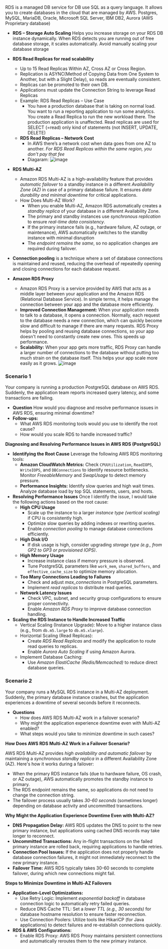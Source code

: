 RDS is a managed DB service for DB use SQL as a query language. It allows you to create databases in the cloud that are managed by AWS.
Postgres, MySQL, MariaDB, Oracle, Microsoft SQL Server, IBM DB2, Aurora (AWS Proprietary database)

- **RDS – Storage Auto Scaling** Helps you increase storage on your RDS DB instance dynamically. When RDS detects you are running out of free database storage, it scales automatically. Avoid manually scaling your database storage

- **RDS Read Replicas for read scalability**
  - Up to 15 Read Replicas Within AZ, Cross AZ or Cross Region.
  - Replication is ASYNC(Method of Copying Data from One System to Another, but with a Slight Delay), so reads are eventually consistent. 
  - Replicas can be promoted to their own DB.
  - Applications must update the Connection String to leverage Read Replicas
  - Example: RDS Read Replicas – Use Case
    - You have a production database that is taking on normal load. You want to run a reporting application to run some analytics. You create a Read Replica to run the new workload there. The production application is unaffected. Read replicas are used for SELECT (=read) only kind of statements (not INSERT, UPDATE, DELETE)
  - **RDS Read Replicas – Network Cost**
    - In AWS there’s a network cost when data goes from one AZ to another. *For RDS Read Replicas within the same region, you don’t pay that fee*
    - Diagaram:  ![image](https://github.com/user-attachments/assets/2dc36c4b-c1f2-4d9b-ba05-3aa1d592a396)

- **RDS Multi-AZ**
  - Amazon RDS Multi-AZ is a high-availability feature that provides *automatic failover* to a standby instance in a different *Availability Zone (AZ)* in case of a primary database failure. It ensures *data durability and minimal downtime* for critical applications.
  - How Does Multi-AZ Work?
    - When you enable Multi-AZ, Amazon RDS automatically creates a *standby replica* of your database in a different Availability Zone.
    - The primary and standby instances use *synchronous replication* to ensure *real-time data consistency*.
    - If the primary instance fails (e.g., hardware failure, AZ outage, or maintenance), AWS automatically switches to the standby instance with minimal disruption
    - The *endpoint remains the same*, so no application changes are required during failover.

- **Connection pooling** is a technique where a set of database connections is maintained and reused, reducing the overhead of repeatedly opening and closing connections for each database request.

- **Amazon RDS Proxy**
  - Amazon RDS Proxy is a service provided by AWS that acts as a middle layer between your application and the Amazon RDS (Relational Database Service). In simple terms, it helps manage the connection between your app and the database more efficiently.
  - **Improved Connection Management:** When your application needs to talk to a database, it opens a connection. Normally, each request to the database needs a new connection, which can quickly become slow and difficult to manage if there are many requests. RDS Proxy helps by pooling and reusing database connections, so your app doesn't need to constantly create new ones. This speeds up performance.
  - **Scalability:** When your app gets more traffic, RDS Proxy can handle a larger number of connections to the database without putting too much strain on the database itself. This helps your app scale more easily as it grows.
  ![image](https://github.com/user-attachments/assets/a175a223-2b9d-41db-85a7-7325ccdd3052)


### Scenario 1 ###
Your company is running a production PostgreSQL database on AWS RDS. Suddenly, the application team reports increased query latency, and some transactions are failing.
- **Question**  How would you diagnose and resolve performance issues in AWS RDS, ensuring minimal downtime?
- **Follow-ups:**
  - What AWS RDS monitoring tools would you use to identify the root cause?
  - How would you scale RDS to handle increased traffic?

**Diagnosing and Resolving Performance Issues in AWS RDS (PostgreSQL)**
- **Identifying the Root Cause** Leverage the following AWS RDS monitoring tools:
  - **Amazon CloudWatch Metrics:** Check `CPUUtilization`, `ReadIOPS`, `WriteIOPS`, and `DBConnections` to identify resource bottlenecks. Monitor *FreeableMemory* and *SwapUsage* to detect memory pressure.
  - **Performance Insights:** Identify slow queries and high wait times. Analyze database load by top SQL statements, users, and hosts.
- **Resolving Performance Issues** Once I identify the issue, I would take the following actions based on the root cause:
  - **High CPU Usage**
    - Scale up the instance to a larger *instance type (vertical scaling)* if CPU is consistently high.
    - Optimize slow queries by adding indexes or rewriting queries.
    - Enable *connection pooling* to manage database connections efficiently.
  - **High Disk I/O**
    - If disk usage is high, consider upgrading *storage type (e.g., from GP2 to GP3 or provisioned IOPS)*.
  - **High Memory Usage**
    - Increase instance class if memory pressure is observed.
    - Tune PostgreSQL parameters like `work_mem`, `shared_buffers`, and `effective_cache_size` to optimize memory allocation.
  - **Too Many Connections Leading to Failures**
    - Check and adjust *max_connections* in PostgreSQL parameters.
    - Implement *read replicas* to distribute read queries.
  - **Network Latency Issues**
    - Check VPC, subnet, and security group configurations to ensure proper connectivity.
    - Enable *Amazon RDS Proxy* to improve database connection handling.
- **Scaling the RDS Instance to Handle Increased Traffic**
  - Vertical Scaling (Instance Upgrade): Move to a higher instance class (e.g., from `db.m5.large` to `db.m5.xlarge`).
  - Horizontal Scaling (Read Replicas):
    - Create *RDS Read Replicas* and modify the application to route read queries to replicas.
    - Enable *Aurora Auto Scaling* if using Amazon Aurora.
  - Implement Database Caching:
    - Use *Amazon ElastiCache (Redis/Memcached)* to reduce direct database queries.

### Scenario 2 ###
Your company runs a MySQL RDS instance in a Multi-AZ deployment. Suddenly, the primary database instance crashes, but the application experiences a downtime of several seconds before it reconnects.
- **Questions**
  - How does AWS RDS Multi-AZ work in a failover scenario?
  - Why might the application experience downtime even with Multi-AZ enabled?
  - What steps would you take to minimize downtime in such cases?
 
**How Does AWS RDS Multi-AZ Work in a Failover Scenario?**

AWS RDS Multi-AZ provides *high availability and automatic failover* by maintaining a *synchronous standby replica* in a different Availability Zone (AZ). Here's how it works during a failover:
- When the primary RDS instance fails (due to hardware failure, OS crash, or AZ outage), AWS automatically promotes the standby instance to primary.
- The RDS endpoint remains the same, so applications do not need to change the connection string.
- The failover process usually takes *30-60 seconds* (sometimes longer) depending on database activity and uncommitted transactions.

**Why Might the Application Experience Downtime Even with Multi-AZ?**
- **DNS Propagation Delay:** AWS RDS updates the DNS to point to the new primary instance, but applications using cached DNS records may take longer to reconnect.
- **Uncommitted Transactions:** Any in-flight transactions on the failed primary instance are rolled back, requiring applications to handle retries.
- **Connection Pool Issues:** If the application does not properly handle database connection failures, it might not immediately reconnect to the new primary instance.
- **Failover Time:** AWS RDS typically takes 30-60 seconds to complete failover, during which new connections might fail.

**Steps to Minimize Downtime in Multi-AZ Failovers**
- **Application-Level Optimizations:**
  - Use Retry Logic: Implement *exponential backoff* in database connection logic to automatically retry failed queries.
  - Reduce DNS Cache TTL: Set a *lower TTL (e.g., 30 seconds)* for database hostname resolution to ensure faster reconnection.
  - Use Connection Poolers: Utilize tools like HikariCP (for Java applications) to detect failures and re-establish connections quickly.
- **RDS & AWS Configurations:**
  - Enable RDS Proxy: AWS RDS Proxy maintains persistent connections and automatically reroutes them to the new primary instance.

